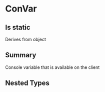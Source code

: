 # ConVar

## Is static
Derives from object

## Summary

Console variable that is available on the client
## Nested Types

